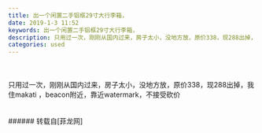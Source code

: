 ```yaml
---
title: 出一个闲置二手铝框29寸大行李箱，
date: 2019-1-3 11:52
keywords: 出一个闲置二手铝框29寸大行李箱，
description: 只用过一次，刚刚从国内过来，房子太小，没地方放，原价338，现288出掉，我住makati ，beacon附近，靠近watermark，不接受砍价
categories: used
---
```

<td class="t_f" id="postmessage_2607305">

<br/>
<br/>
只用过一次，刚刚从国内过来，房子太小，没地方放，原价338，现288出掉，我住makati ，beacon附近，靠近watermark，不接受砍价<br/>
<img alt="" border="0" class="zoom" data-cf-modified-d634a47aa23ac89a11b4c81d-="" file="http://www.flw.ph/data/appbyme/upload/image/201901/03/oROc9do9E5Ai.jpg" id="aimg_A1rX1" lazyloadthumb="1" onclick="" onmouseover="" src="http://www.flw.ph/data/appbyme/upload/image/201901/03/oROc9do9E5Ai.jpg"/><br/>
<br/>
<br/>
</td>
###### 转载自[菲龙网]